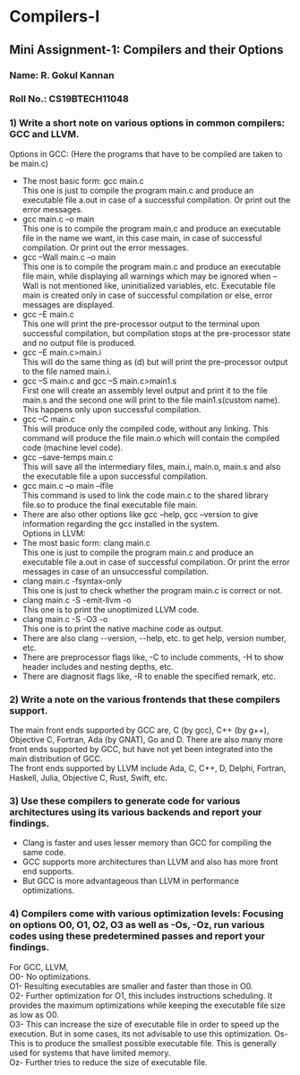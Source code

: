 # Compilers-I
## Mini Assignment-1: Compilers and their Options  

### Name: R. Gokul Kannan					              
### Roll No.: CS19BTECH11048

### 1) Write a short note on various options in common compilers: GCC and LLVM.  
Options in GCC: (Here the programs that have to be compiled are taken to be main.c)  
*	The most basic form: gcc main.c  
  This one is just to compile the program main.c and produce an executable file a.out in case of a successful compilation. Or print out the error messages.  
*	gcc main.c –o main  
  This one is to compile the program main.c and produce an executable file in the name we want, in this case main, in case of successful compilation. Or print out the error messages.  
*	gcc –Wall main.c –o main  
  This one is to compile the program main.c and produce an executable file main, while displaying all warnings which may be ignored when –Wall is not mentioned like, uninitialized variables, etc. Executable file main is created only in case of successful compilation or else, error messages are displayed.  
*	gcc –E main.c  
  This one will print the pre-processor output to the terminal upon successful compilation, but compilation stops at the pre-processor state and no output file is produced.  
*	gcc –E main.c>main.i  
  This will do the same thing as (d) but will print the pre-processor output to the file named main.i.  
*	gcc –S main.c and gcc –S main.c>main1.s  
  First one will create an assembly level output and print it to the file main.s and the second one will print to the file main1.s(custom name). This happens only upon successful compilation.  
*	gcc –C main.c  
  This will produce only the compiled code, without any linking. This command will produce the file main.o which will contain the compiled code (machine level code).  
*	gcc –save-temps main.c  
  This will save all the intermediary files, main.i, main.o, main.s and also the executable file a upon successful compilation.  
*	gcc main.c –o main –lfile  
  This command is used to link the code main.c to the shared library file.so to produce the final executable file main.    
*	There are also other options like gcc –help, gcc –version to give information regarding the gcc installed in the system.    
Options in LLVM:  
* The most basic form: clang main.c  
  This one is just to compile the program main.c and produce an executable file a.out in case of successful compilation. Or print the error messages in case of an unsuccessful compilation.  
 * clang main.c -fsyntax-only  
  This one is just to check whether the program main.c is correct or not.  
 * clang main.c -S -emit-llvm -o    
  This one is to print the unoptimized LLVM code.  
 * clang main.c -S -O3 -o  
  This one is to print the native machine code as output.  
 * There are also clang --version, --help, etc. to get help, version number, etc.  
 * There are preprocessor flags like, -C to include comments, -H to show header includes and nesting depths, etc.  
 * There are diagnosit flags like, -R<remark> to enable the specified remark, etc.  
 
 ### 2) Write a note on the various frontends that these compilers support.  
   The main front ends supported by GCC are, C (by gcc), C++ (by g++), Objective C, Fortran, Ada (by GNAT), Go and D. There are also many more front ends supported by GCC, but have not yet been integrated into the main distribution of GCC.  
   The front ends supported by LLVM include Ada, C, C++, D, Delphi, Fortran, Haskell, Julia, Objective C, Rust, Swift, etc.  
   
 ### 3) Use these compilers to generate code for various architectures using its various backends and report your findings.  
  * Clang is faster and uses lesser memory than GCC for compiling the same code.  
  * GCC supports more architectures than LLVM and also has more front end supports.  
  * But GCC is more advantageous than LLVM in performance optimizations.  

 ### 4) Compilers come with various optimization levels: Focusing on options O0, O1, O2, O3  as well as -Os, -Oz, run various codes using these predetermined passes and report your findings.  
 For GCC, LLVM,   
 O0- No optimizations.  
 O1- Resulting executables are smaller and faster than those in O0.  
 O2- Further optimization for O1, this includes instructions scheduling. It provides the maximum optimizations while keeping the executable file size as low as O0.  
 O3- This can increase the size of executable file in order to speed up the execution. But in some cases, its not advisable to use this optimization.
 Os- This is to produce the smallest possible executable file. This is generally used for systems that have limited memory.  
 Oz- Further tries to reduce the size of executable file. 
